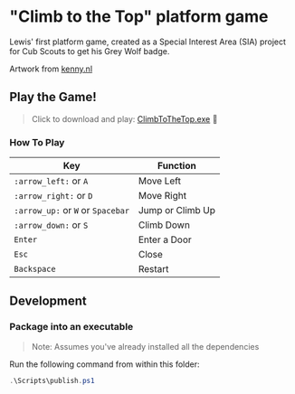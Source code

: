 # "Climb to the Top" platform game

Lewis' first platform game, created as a Special Interest Area (SIA) project for Cub Scouts to get his Grey Wolf badge.

Artwork from [kenny.nl](http://kenney.nl)

## Play the Game!

> Click to download and play: [ClimbToTheTop.exe](https://github.com/ColinDart/python-arcade/raw/master/Platformer/ClimbToTheTop/dist/ClimbToTheTop.exe) :star_struck:

### How To Play

| Key                               | Function         |
|-----------------------------------|------------------|
| `:arrow_left:` or `A`             | Move Left        |
| `:arrow_right:` or `D`            | Move Right       |
| `:arrow_up:` or `W` or `Spacebar` | Jump or Climb Up |
| `:arrow_down:` or `S`             | Climb Down       |
| `Enter`                           | Enter a Door     |
| `Esc`                             | Close            |
| `Backspace`                       | Restart          |

## Development

### Package into an executable

> Note: Assumes you've already installed all the dependencies

Run the following command from within this folder:
```powershell
.\Scripts\publish.ps1
```